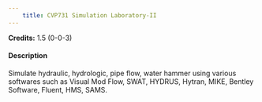 ```yaml
---
    title: CVP731 Simulation Laboratory-II
---
```

**Credits:** 1.5 (0-0-3)



#### Description 
Simulate hydraulic, hydrologic, pipe flow, water hammer using various softwares such as Visual Mod Flow, SWAT, HYDRUS, Hytran, MIKE, Bentley Software, Fluent, HMS, SAMS.